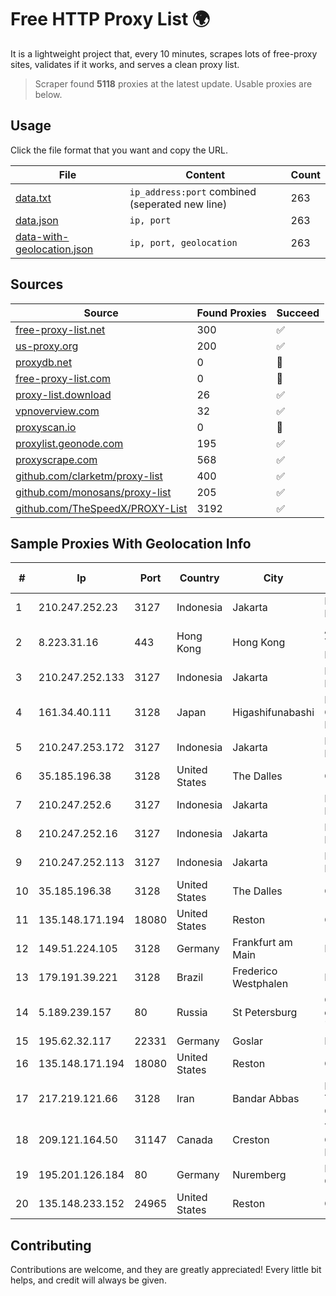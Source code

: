 
# Free HTTP Proxy List 🌍

It is a lightweight project that, every 10 minutes, scrapes lots of free-proxy sites, validates if it works, and serves a clean proxy list.


> Scraper found **5118** proxies at the latest update. Usable proxies are below.

## Usage

Click the file format that you want and copy the URL.


|File|Content|Count|
|----|-------|-----|
|[data.txt](https://raw.githubusercontent.com/themiralay/Proxy-List-World/master/data.txt)|`ip_address:port` combined (seperated new line)|263|
|[data.json](https://raw.githubusercontent.com/themiralay/Proxy-List-World/master/data.json)|`ip, port`|263|
|[data-with-geolocation.json](https://raw.githubusercontent.com/themiralay/Proxy-List-World/master/data-with-geolocation.json)|`ip, port, geolocation`|263|

## Sources

|Source|Found Proxies|Succeed|
|------|-------------|-------|
|[free-proxy-list.net](https://free-proxy-list.net)|300|✅|
|[us-proxy.org](https://www.us-proxy.org)|200|✅|
|[proxydb.net](http://proxydb.net)|0|🚫|
|[free-proxy-list.com](https://free-proxy-list.com/?page=&port=&type%5B%5D=http&type%5B%5D=https&up_time=0&search=Search)|0|🚫|
|[proxy-list.download](https://www.proxy-list.download/HTTP)|26|✅|
|[vpnoverview.com](https://vpnoverview.com/privacy/anonymous-browsing/free-proxy-servers)|32|✅|
|[proxyscan.io](https://www.proxyscan.io)|0|🚫|
|[proxylist.geonode.com](https://proxylist.geonode.com/api/proxy-list?limit=300&page=1&sort_by=lastChecked&sort_type=desc&protocols=http,https)|195|✅|
|[proxyscrape.com](https://api.proxyscrape.com/v2/?request=displayproxies&protocol=http&timeout=10000&country=all&ssl=all&anonymity=all)|568|✅|
|[github.com/clarketm/proxy-list](https://raw.githubusercontent.com/clarketm/proxy-list/master/proxy-list-raw.txt)|400|✅|
|[github.com/monosans/proxy-list](https://raw.githubusercontent.com/monosans/proxy-list/main/proxies/http.txt)|205|✅|
|[github.com/TheSpeedX/PROXY-List](https://raw.githubusercontent.com/TheSpeedX/PROXY-List/master/http.txt)|3192|✅|


## Sample Proxies With Geolocation Info

|#|Ip|Port|Country|City|Internet Service Provider|
|-|--|----|-------|----|-------------------------|
|1|210.247.252.23|3127|Indonesia|Jakarta|PT Poros Network Nusantara|
|2|8.223.31.16|443|Hong Kong|Hong Kong|Alibaba (US) Technology Co., Ltd.|
|3|210.247.252.133|3127|Indonesia|Jakarta|PT Poros Network Nusantara|
|4|161.34.40.111|3128|Japan|Higashifunabashi|NTT PC Communications, Inc.|
|5|210.247.253.172|3127|Indonesia|Jakarta|PT Cybertechtonic Pratama|
|6|35.185.196.38|3128|United States|The Dalles|Google LLC|
|7|210.247.252.6|3127|Indonesia|Jakarta|PT Poros Network Nusantara|
|8|210.247.252.16|3127|Indonesia|Jakarta|PT Poros Network Nusantara|
|9|210.247.252.113|3127|Indonesia|Jakarta|PT Poros Network Nusantara|
|10|35.185.196.38|3128|United States|The Dalles|Google LLC|
|11|135.148.171.194|18080|United States|Reston|OVH SAS|
|12|149.51.224.105|3128|Germany|Frankfurt am Main|Rackdog, LLC|
|13|179.191.39.221|3128|Brazil|Frederico Westphalen|Mhnet Telecom|
|14|5.189.239.157|80|Russia|St Petersburg|OOO "Network of data-centers "Selectel"|
|15|195.62.32.117|22331|Germany|Goslar|PIO-Hosting GmbH|
|16|135.148.171.194|18080|United States|Reston|OVH SAS|
|17|217.219.121.66|3128|Iran|Bandar Abbas|Iran Telecommunication Company PJS|
|18|209.121.164.50|31147|Canada|Creston|TELUS Communications Inc.|
|19|195.201.126.184|80|Germany|Nuremberg|Hetzner Online GmbH|
|20|135.148.233.152|24965|United States|Reston|OVH SAS|



## Contributing

Contributions are welcome, and they are greatly appreciated! Every
little bit helps, and credit will always be given.

